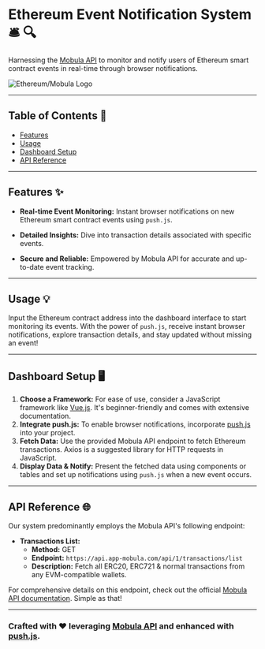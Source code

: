 # Ethereum Event Notification System 🛎️ 🔍

Harnessing the [Mobula API](https://developer.mobula.fi/reference/metadata-api) to monitor and notify users of Ethereum smart contract events in real-time through browser notifications.

![Ethereum/Mobula Logo](https://i.imgur.com/R07Cxmk.png)

---

## Table of Contents 📖

- [Features](#features-)
- [Usage](#usage-)
- [Dashboard Setup](#dashboard-setup-)
- [API Reference](#api-reference-)

---

## Features ✨

- **Real-time Event Monitoring:** Instant browser notifications on new Ethereum smart contract events using `push.js`.
  
- **Detailed Insights:** Dive into transaction details associated with specific events.

- **Secure and Reliable:** Empowered by Mobula API for accurate and up-to-date event tracking.

---

## Usage 💡

Input the Ethereum contract address into the dashboard interface to start monitoring its events. With the power of `push.js`, receive instant browser notifications, explore transaction details, and stay updated without missing an event!

---

## Dashboard Setup 🖥️

1. **Choose a Framework:** For ease of use, consider a JavaScript framework like [Vue.js](https://vuejs.org/). It's beginner-friendly and comes with extensive documentation.
2. **Integrate push.js:** To enable browser notifications, incorporate [push.js](https://pushjs.org/) into your project.
3. **Fetch Data:** Use the provided Mobula API endpoint to fetch Ethereum transactions. Axios is a suggested library for HTTP requests in JavaScript.
4. **Display Data & Notify:** Present the fetched data using components or tables and set up notifications using `push.js` when a new event occurs.

---

## API Reference 🌐

Our system predominantly employs the Mobula API's following endpoint:

- **Transactions List:** 
  - **Method:** GET
  - **Endpoint:** `https://api.app-mobula.com/api/1/transactions/list`
  - **Description:** Fetch all ERC20, ERC721 & normal transactions from any EVM-compatible wallets.
  
For comprehensive details on this endpoint, check out the official [Mobula API documentation](https://developer.mobula.fi/reference/gettransactionslist). Simple as that!

---

### Crafted with ❤️ leveraging [Mobula API](https://developer.mobula.fi/) and enhanced with [push.js](https://pushjs.org/).
